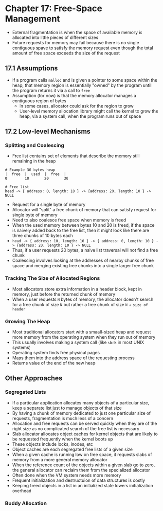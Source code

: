 # Chapter 17: Free-Space Management
* External fragmentation is when the space of available memory is allocated into little pieces of different sizes
* Future requests for memory may fail because there is no single contiguous spave to satisfy the memory request even though the total amount of free space exceeds the size of the request

## 17.1 Assumptions
* If a program calls `malloc` and is given a pointer to some space within the heap, that memory region is essentially "owned" by the program until the program returns it via a call to `free`
* Assumption (for now) is that the memory allocator manages a contiguous region of bytes
  * In some cases, allocator could ask for the region to grow
  * User-level memory allocation library might call the kernel to grow the heap, via a system call, when the program runs out of space

## 17.2 Low-level Mechanisms

### Splitting and Coalescing
* Free list contains set of elements that describe the memory still remaining in the heap

```
# Example 30 bytes heap
|  free  |  used  |  free  |
0        10       20       30

# Free list
head -> { address: 0, length: 10 } -> {address: 20, length: 10 } -> NULL
```

* Request for a single byte of memory
* Allocator will "split" a free chunk of memory that can satisfy request for single byte of memory
* Need to also coalesce free space when memory is freed
 * When the used memory between bytes 10 and 20 is freed, if the space is naively added back to the free list, then it might look like there are three chunks of 10 bytes each
 * `head -> { address: 10, length: 10 } -> { address: 0, length: 10 } -> {address: 20, length: 10 } -> NULL`
 * Thus, if a user requests 20 bytes, a naive list traversal will not find a free chunk
 * Coalescing involves looking at the addresses of nearby chunks of free space and merging existing free chunks into a single larger free chunk

### Tracking The Size of Allocated Regions
* Most allocators store extra information in a header block, kept in memory, just before the returned chunk of memory
* When a user requests `N` bytes of memory, the allocator doesn't search for a free chunk of size `N` but rather a free chunk of size `N` + `size of header`

### Growing The Heap
* Most traditional allocators start with a smaall-sized heap and request more memory from the operating system when they run out of memory
* This usually involves making a system call (like `sbrk` in most UNIX systems)
 * Operating system finds free physical pages
 * Maps them into the address space of the requesting process
 * Returns value of the end of the new heap

## Other Approaches

### Segregated Lists
* If a particular application allocates many objects of a particular size, keep a separate list just to manage objects of that size
* By having a chunk of memory dedicated to just one particular size of requests, fragmentation is much less of a concern
 * Allocation and free requests can be served quickly when they are of the right size as no complicated search of the free list is necessary
* Slab allocator allocates object caches for kernel objects that are likely to be requested frequently when the kernel boots up
 * These objects include locks, inodes, etc
 * Object caches are each segregated free lists of a given size
 * When a given cache is running low on free space, it requests slabs of memory from a more general memory allocator
 * When the reference count of the objects within a given slab go to zero, the general allocator can reclaim them from the specialized allocator
  * Often done when the VM system needs more memory
 * Frequent initialization and destructuion of data structures is costly
  * Keeping freed objects in a list in an initialized state lowers initialization overhead

### Buddy Allocation

